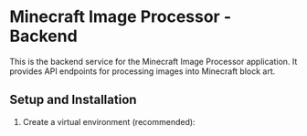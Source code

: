 # Minecraft Image Processor - Backend

This is the backend service for the Minecraft Image Processor application. It provides API endpoints for processing images into Minecraft block art.

## Setup and Installation

1. Create a virtual environment (recommended):
